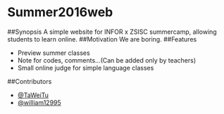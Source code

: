 # Summer2016web
##Synopsis
A simple website for INFOR x ZSISC summercamp, allowing students to learn online.
##Motivation
We are boring.
##Features
* Preview summer classes
* Note for codes, comments...(Can be added only by teachers)
* Small online judge for simple language classes

##Contributors
* [@TaWeiTu](http://github.com/taweitu)
* [@william12995](http://github.com/william12995)
